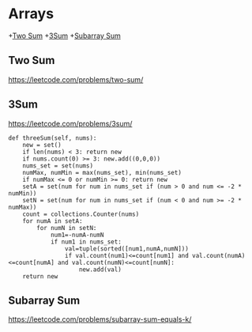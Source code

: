 # Arrays

+[Two Sum](#two-sum)
+[3Sum](#3sum)
+[Subarray Sum](#subarray-sum)

## Two Sum

https://leetcode.com/problems/two-sum/


## 3Sum

https://leetcode.com/problems/3sum/


    def threeSum(self, nums):
        new = set() 
        if len(nums) < 3: return new 
        if nums.count(0) >= 3: new.add((0,0,0)) 
        nums_set = set(nums)
        numMax, numMin = max(nums_set), min(nums_set)
        if numMax <= 0 or numMin >= 0: return new
        setA = set(num for num in nums_set if (num > 0 and num <= -2 * numMin))
        setN = set(num for num in nums_set if (num < 0 and num >= -2 * numMax)) 
        count = collections.Counter(nums)
        for numA in setA:
            for numN in setN:
                num1=-numA-numN
                if num1 in nums_set:
                    val=tuple(sorted([num1,numA,numN]))
                    if val.count(num1)<=count[num1] and val.count(numA)<=count[numA] and val.count(numN)<=count[numN]:
                        new.add(val)
        return new
        
## Subarray Sum

https://leetcode.com/problems/subarray-sum-equals-k/
